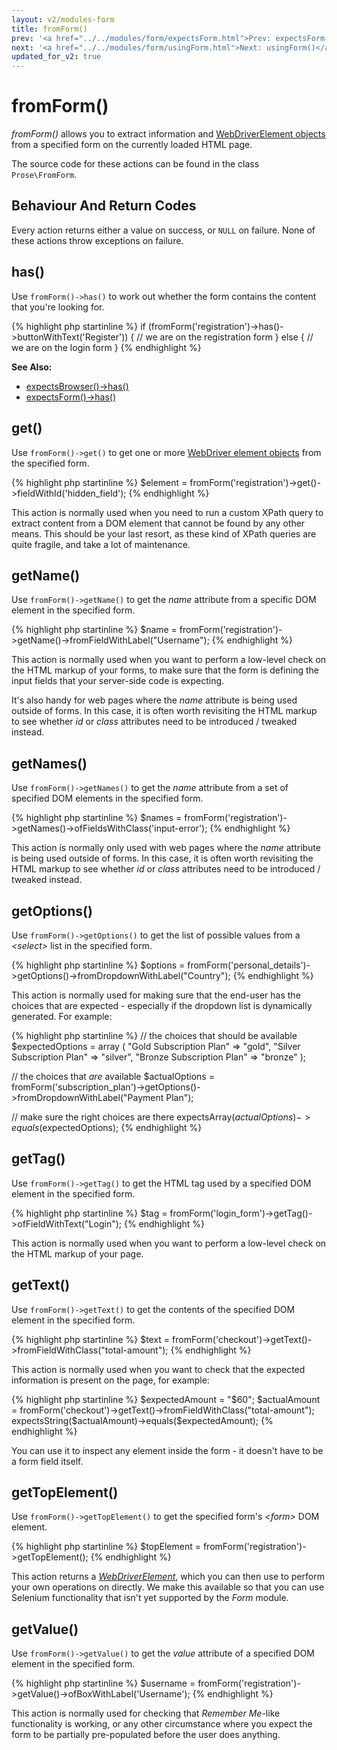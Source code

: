 ```yaml
---
layout: v2/modules-form
title: fromForm()
prev: '<a href="../../modules/form/expectsForm.html">Prev: expectsForm()</a>'
next: '<a href="../../modules/form/usingForm.html">Next: usingForm()</a>'
updated_for_v2: true
---
```


# fromForm()

_fromForm()_ allows you to extract information and [WebDriverElement objects](webdriver.html) from a specified form on the currently loaded HTML page.

The source code for these actions can be found in the class `Prose\FromForm`.

## Behaviour And Return Codes

Every action returns either a value on success, or `NULL` on failure.  None of these actions throw exceptions on failure.

## has()

Use `fromForm()->has()` to work out whether the form contains the content that you're looking for.

{% highlight php startinline %}
if (fromForm('registration')->has()->buttonWithText('Register')) {
	// we are on the registration form
}
else {
	// we are on the login form
}
{% endhighlight %}

__See Also:__

* [expectsBrowser()->has()](../browser/expectsBrowser.html#has)
* [expectsForm()->has()](expectsForm.html#has)

## get()

Use `fromForm()->get()` to get one or more [WebDriver element objects](webdriver.html#webdriver_elements) from the specified form.

{% highlight php startinline %}
$element = fromForm('registration')->get()->fieldWithId('hidden_field');
{% endhighlight %}

This action is normally used when you need to run a custom XPath query to extract content from a DOM element that cannot be found by any other means.  This should be your last resort, as these kind of XPath queries are quite fragile, and take a lot of maintenance.

## getName()

Use `fromForm()->getName()` to get the _name_ attribute from a specific DOM element in the specified form.

{% highlight php startinline %}
$name = fromForm('registration')->getName()->fromFieldWithLabel("Username");
{% endhighlight %}

This action is normally used when you want to perform a low-level check on the HTML markup of your forms, to make sure that the form is defining the input fields that your server-side code is expecting.

It's also handy for web pages where the _name_ attribute is being used outside of forms.  In this case, it is often worth revisiting the HTML markup to see whether _id_ or _class_ attributes need to be introduced / tweaked instead.

## getNames()

Use `fromForm()->getNames()` to get the _name_ attribute from a set of specified DOM elements in the specified form.

{% highlight php startinline %}
$names = fromForm('registration')->getNames()->ofFieldsWithClass('input-error');
{% endhighlight %}

This action is normally only used with web pages where the _name_ attribute is being used outside of forms.  In this case, it is often worth revisiting the HTML markup to see whether _id_ or _class_ attributes need to be introduced / tweaked instead.

## getOptions()

Use `fromForm()->getOptions()` to get the list of possible values from a _&lt;select&gt;_ list in the specified form.

{% highlight php startinline %}
$options = fromForm('personal_details')->getOptions()->fromDropdownWithLabel("Country");
{% endhighlight %}

This action is normally used for making sure that the end-user has the choices that are expected - especially if the dropdown list is dynamically generated.  For example:

{% highlight php startinline %}
// the choices that should be available
$expectedOptions = array (
	"Gold Subscription Plan" => "gold",
	"Silver Subscription Plan" => "silver",
	"Bronze Subscription Plan" => "bronze"
);

// the choices that *are* available
$actualOptions = fromForm('subscription_plan')->getOptions()->fromDropdownWithLabel("Payment Plan");

// make sure the right choices are there
expectsArray($actualOptions)->equals($expectedOptions);
{% endhighlight %}

## getTag()

Use `fromForm()->getTag()` to get the HTML tag used by a specified DOM element in the specified form.

{% highlight php startinline %}
$tag = fromForm('login_form')->getTag()->ofFieldWithText("Login");
{% endhighlight %}

This action is normally used when you want to perform a low-level check on the HTML markup of your page.

## getText()

Use `fromForm()->getText()` to get the contents of the specified DOM element in the specified form.

{% highlight php startinline %}
$text = fromForm('checkout')->getText()->fromFieldWithClass("total-amount");
{% endhighlight %}

This action is normally used when you want to check that the expected information is present on the page, for example:

{% highlight php startinline %}
$expectedAmount = "$60";
$actualAmount = fromForm('checkout')->getText()->fromFieldWithClass("total-amount");
expectsString($actualAmount)->equals($expectedAmount);
{% endhighlight %}

You can use it to inspect any element inside the form - it doesn't have to be a form field itself.

## getTopElement()

Use `fromForm()->getTopElement()` to get the specified form's _&lt;form&gt;_ DOM element.

{% highlight php startinline %}
$topElement = fromForm('registration')->getTopElement();
{% endhighlight %}

This action returns a _[WebDriverElement](webdriver.html)_, which you can then use to perform your own operations on directly.  We make this available so that you can use Selenium functionality that isn't yet supported by the _Form_ module.

## getValue()

Use `fromForm()->getValue()` to get the _value_ attribute of a specified DOM element in the specified form.

{% highlight php startinline %}
$username = fromForm('registration')->getValue()->ofBoxWithLabel('Username');
{% endhighlight %}

This action is normally used for checking that _Remember Me_-like functionality is working, or any other circumstance where you expect the form to be partially pre-populated before the user does anything.